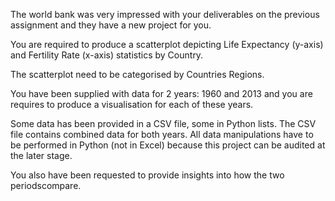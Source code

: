 The world bank was very impressed with your deliverables on the previous assignment and they have a new project for you.

You are required to produce a scatterplot depicting Life Expectancy (y-axis) and Fertility Rate (x-axis) statistics by Country.

The scatterplot need to be categorised by Countries Regions.

You have been supplied with data for 2 years: 1960 and 2013 and you are requires to produce a visualisation for each of these years.

Some data has been provided in a CSV file, some in Python lists. The CSV file contains combined data for both years. All data manipulations have to
be performed in Python (not in Excel) because this project can be audited at the later stage.

You also have been requested to provide insights into how the two periodscompare. 
